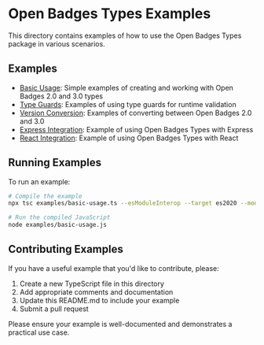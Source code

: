 # Open Badges Types Examples

This directory contains examples of how to use the Open Badges Types package in various scenarios.

## Examples

- [Basic Usage](./basic-usage.ts): Simple examples of creating and working with Open Badges 2.0 and 3.0 types
- [Type Guards](./type-guards.ts): Examples of using type guards for runtime validation
- [Version Conversion](./version-conversion.ts): Examples of converting between Open Badges 2.0 and 3.0
- [Express Integration](./express-integration.ts): Example of using Open Badges Types with Express
- [React Integration](./react-integration.ts): Example of using Open Badges Types with React

## Running Examples

To run an example:

```bash
# Compile the example
npx tsc examples/basic-usage.ts --esModuleInterop --target es2020 --module commonjs

# Run the compiled JavaScript
node examples/basic-usage.js
```

## Contributing Examples

If you have a useful example that you'd like to contribute, please:

1. Create a new TypeScript file in this directory
2. Add appropriate comments and documentation
3. Update this README.md to include your example
4. Submit a pull request

Please ensure your example is well-documented and demonstrates a practical use case.
